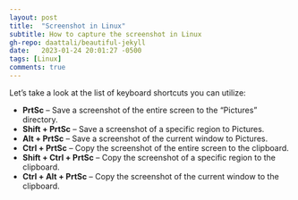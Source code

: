 ```yaml
---
layout: post
title:  "Screenshot in Linux"
subtitle: How to capture the screenshot in Linux
gh-repo: daattali/beautiful-jekyll
date:   2023-01-24 20:01:27 -0500
tags: [Linux]
comments: true
---
```


Let’s take a look at the list of keyboard shortcuts you can utilize:

- **PrtSc** – Save a screenshot of the entire screen to the “Pictures” directory.
- **Shift + PrtSc** – Save a screenshot of a specific region to Pictures.
- **Alt + PrtSc**  – Save a screenshot of the current window to Pictures.
- **Ctrl + PrtSc** – Copy the screenshot of the entire screen to the clipboard.
- **Shift + Ctrl + PrtSc** – Copy the screenshot of a specific region to the clipboard.
- **Ctrl + Alt + PrtSc** – Copy the screenshot of the current window to the clipboard.
